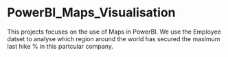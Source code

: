 # PowerBI_Maps_Visualisation
This projects focuses on the use of Maps in PowerBI.  We use the Employee datset to analyse which region around the world has secured the maximum last hike % in this partcular company.
